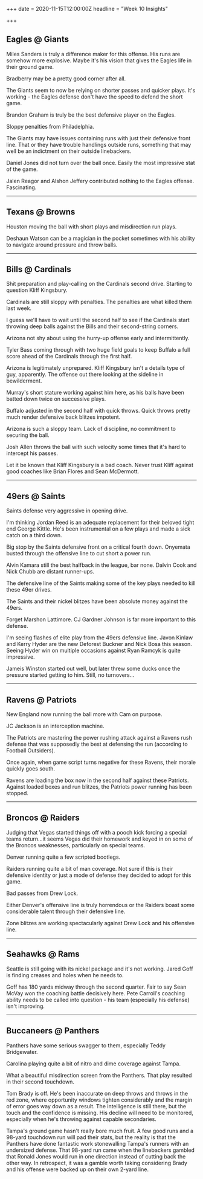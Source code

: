 +++
date = 2020-11-15T12:00:00Z
headline = "Week 10 Insights"

+++
## Eagles @ Giants

Miles Sanders is truly a difference maker for this offense. His runs are somehow more explosive. Maybe it's his vision that gives the Eagles life in their ground game.

Bradberry may be a pretty good corner after all.

The Giants seem to now be relying on shorter passes and quicker plays. It's working - the Eagles defense don't have the speed to defend the short game.

Brandon Graham is truly be the best defensive player on the Eagles.

Sloppy penalties from Philadelphia.

The Giants may have issues containing runs with just their defensive front line. That or they have trouble handlings outside runs, something that may well be an indictment on their outside linebackers.

Daniel Jones did not turn over the ball once. Easily the most impressive stat of the game.

Jalen Reagor and Alshon Jeffery contributed nothing to the Eagles offense. Fascinating.

***

## Texans @ Browns

Houston moving the ball with short plays and misdirection run plays.

Deshaun Watson can be a magician in the pocket sometimes with his ability to navigate around pressure and throw balls.

***

## Bills @ Cardinals

Shit preparation and play-calling on the Cardinals second drive. Starting to question Kliff Kingsbury.

Cardinals are still sloppy with penalties. The penalties are what killed them last week.

I guess we'll have to wait until the second half to see if the Cardinals start throwing deep balls against the Bills and their second-string corners.

Arizona not shy about using the hurry-up offense early and intermittently.

Tyler Bass coming through with two huge field goals to keep Buffalo a full score ahead of the Cardinals through the first half.

Arizona is legitimately unprepared. Kliff Kingsbury isn't a details type of guy, apparently. The offense out there looking at the sideline in bewilderment.

Murray's short stature working against him here, as his balls have been batted down twice on successive plays.

Buffalo adjusted in the second half with quick throws. Quick throws pretty much render defensive back blitzes impotent.

Arizona is such a sloppy team. Lack of discipline, no commitment to securing the ball.

Josh Allen throws the ball with such velocity some times that it's hard to intercept his passes.

Let it be known that Kliff Kingsbury is a bad coach. Never trust Kliff against good coaches like Brian Flores and Sean McDermott.

***

## 49ers @ Saints

Saints defense very aggressive in opening drive.

I'm thinking Jordan Reed is an adequate replacement for their beloved tight end George Kittle. He's been instrumental on a few plays and made a sick catch on a third down.

Big stop by the Saints defensive front on a critical fourth down. Onyemata busted through the offensive line to cut short a power run.

Alvin Kamara still the best halfback in the league, bar none. Dalvin Cook and Nick Chubb are distant runner-ups.

The defensive line of the Saints making some of the key plays needed to kill these 49er drives.

The Saints and their nickel blitzes have been absolute money against the 49ers.

Forget Marshon Lattimore. CJ Gardner Johnson is far more important to this defense.

I'm seeing flashes of elite play from the 49ers defensive line. Javon Kinlaw and Kerry Hyder are the new Deforest Buckner and Nick Bosa this season. Seeing Hyder win on multiple occasions against Ryan Ramcyk is quite impressive.

Jameis Winston started out well, but later threw some ducks once the pressure started getting to him. Still, no turnovers...

***

## Ravens @ Patriots

New England now running the ball more with Cam on purpose.

JC Jackson is an interception machine.

The Patriots are mastering the power rushing attack against a Ravens rush defense that was supposedly the best at defensing the run (according to Football Outsiders).

Once again, when game script turns negative for these Ravens, their morale quickly goes south.

Ravens are loading the box now in the second half against these Patriots. Against loaded boxes and run blitzes, the Patriots power running has been stopped.

***

## Broncos @ Raiders

Judging that Vegas started things off with a pooch kick forcing a special teams return...it seems Vegas did their homework and keyed in on some of the Broncos weaknesses, particularly on special teams.

Denver running quite a few scripted bootlegs.

Raiders running quite a bit of man coverage. Not sure if this is their defensive identity or just a mode of defense they decided to adopt for this game.

Bad passes from Drew Lock.

Either Denver's offensive line is truly horrendous or the Raiders boast some considerable talent through their defensive line.

Zone blitzes are working spectacularly against Drew Lock and his offensive line.

***

## Seahawks @ Rams

Seattle is still going with its nickel package and it's not working. Jared Goff is finding creases and holes when he needs to.

Goff has 180 yards midway through the second quarter. Fair to say Sean McVay won the coaching battle decisively here. Pete Carroll's coaching ability needs to be called into question - his team (especially his defense) isn't improving.

***

## Buccaneers @ Panthers

Panthers have some serious swagger to them, especially Teddy Bridgewater.

Carolina playing quite a bit of nitro and dime coverage against Tampa.

What a beautiful misdirection screen from the Panthers. That play resulted in their second touchdown.

Tom Brady is off. He's been inaccurate on deep throws and throws in the red zone, where opportunity windows tighten considerably and the margin of error goes way down as a result. The intelligence is still there, but the touch and the confidence is missing. His decline will need to be monitored, especially when he's throwing against capable secondaries.

Tampa's ground game hasn't really bore much fruit. A few good runs and a 98-yard touchdown run will pad their stats, but the reality is that the Panthers have done fantastic work stonewalling Tampa's runners with an undersized defense. That 98-yard run came when the linebackers gambled that Ronald Jones would run in one direction instead of cutting back the other way. In retrospect, it was a gamble worth taking considering Brady and his offense were backed up on their own 2-yard line.